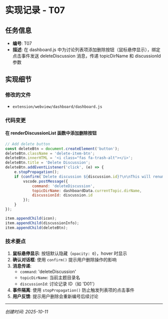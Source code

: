 # 实现记录 - T07

## 任务信息
- **编号**: T07
- **描述**: 在 dashboard.js 中为讨论列表项添加删除按钮（鼠标悬停显示），绑定点击事件发送 deleteDiscussion 消息，传递 topicDirName 和 discussionId 参数

## 实现细节

### 修改的文件
- `extension/webview/dashboard/dashboard.js`

### 代码变更

#### 在 renderDiscussionList 函数中添加删除按钮
```javascript
// Add delete button
const deleteBtn = document.createElement('button');
deleteBtn.className = 'delete-item-btn';
deleteBtn.innerHTML = '<i class="fas fa-trash-alt"></i>';
deleteBtn.title = 'Delete Discussion';
deleteBtn.addEventListener('click', (e) => {
    e.stopPropagation();
    if (confirm(`Delete discussion ${discussion.id}?\n\nThis will renumber all subsequent discussions.`)) {
        vscode.postMessage({
            command: 'deleteDiscussion',
            topicDirName: dashboardData.currentTopic.dirName,
            discussionId: discussion.id
        });
    }
});

item.appendChild(icon);
item.appendChild(discussionInfo);
item.appendChild(deleteBtn);
```

### 技术要点
1. **鼠标悬停显示**: 按钮默认隐藏（`opacity: 0`），hover 时显示
2. **确认对话框**: 使用 `confirm()` 提示用户删除操作的影响
3. **消息传递**: 
   - `command`: 'deleteDiscussion'
   - `topicDirName`: 当前主题目录名
   - `discussionId`: 讨论记录 ID（如 'D01'）
4. **事件隔离**: 使用 `stopPropagation()` 防止触发列表项的点击事件
5. **用户反馈**: 提示用户删除会重新编号后续讨论

---
*创建时间: 2025-10-11*
